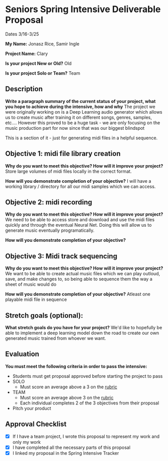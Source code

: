 # Seniors Spring Intensive Deliverable Proposal 

Dates 3/16-3/25

**My Name:** Jonasz Rice, Samir Ingle

**Project Name:** Clary

**Is your project New or Old?** Old

**Is your project Solo or Team?** Team


## Description

**Write a paragraph summary of the current status of your project, what you hope to achieve during the intensive, how and why**
The project we were originally working on is a Deep Learning audio generator which allows us to create music after training it on different songs, genres, samples, etc.... However this proved to be a huge task - we are only focusing on the music production part for now since that was our biggest blindspot

This is a section of it - just for generating midi files in a helpful sequence. 

## Objective 1: midi file library creation

**Why do you want to meet this objective? How will it improve your project?** 
Store large volumes of midi files locally in the correct format. 

**How will you demonstrate completion of your objective?** 
I will have a working library / directory for all our midi samples which we can access. 

## Objective 2: midi recording
**Why do you want to meet this objective? How will it improve your project?** 
We need to be able to access store and download and use the midi files quickly and through the eventual Neural Net. Doing this will
allow us to generate music eventually programatically. 

**How will you demonstrate completion of your objective?** 

## Objective 3: Midi track sequencing
**Why do you want to meet this objective? How will it improve your project?** 
We want to be able to create actual music files which we can play outloud, save,
and make changes to, so being able to sequence them the way a sheet of music would do 

**How will you demonstrate completion of your objective?** 
Atleast one playable midi file in sequence

## Stretch goals (optional):

**What stretch goals do you have for your project?**
We'd like to hopefully be able to implement a deep learning model down the road to
create our own generated music trained from whoever we want. 

## Evaluation

**You must meet the following criteria in order to pass the intensive:**

- Students must get proposal approved before starting the project to pass
- SOLO
    - Must score an average above a 3 on the [rubric]
- TEAM
    - Must score an average above 3 on the [rubric]
    - Each individual completes 2 of the 3 objectives from their proposal
- Pitch your product


[rubric]:https://docs.google.com/document/d/1IOQDmohLBEBT-hyr-2vgw1mbZUNsq3fHxVfH0oRmVt0/edit



## Approval Checklist
- [x] If I have a team project, I wrote this proposal to represent my work and only my work
- [x] I have completed all the necessary parts of this proposal
- [x] I linked my proposal in the Spring Intensive Tracker
